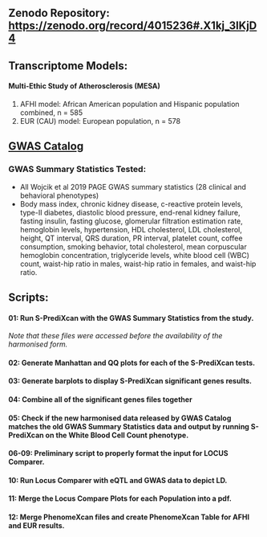 ## Zenodo Repository: https://zenodo.org/record/4015236#.X1kj_3lKjD4

## Transcriptome Models: 
#### Multi-Ethic Study of Atherosclerosis (MESA)
1. AFHI model: African American population and Hispanic population combined, n = 585
2. EUR (CAU) model: European population, n = 578


## [GWAS Catalog](https://www.ebi.ac.uk/gwas/publications/31217584)
### GWAS Summary Statistics Tested:
- All Wojcik et al 2019 PAGE GWAS summary statistics (28 clinical and behavioral phenotypes)
- Body mass index, chronic kidney disease, c-reactive protein levels, type-II diabetes, diastolic blood pressure, end-renal kidney failure, fasting insulin, fasting glucose, glomerular filtration estimation rate, hemoglobin levels, hypertension, HDL cholesterol, LDL cholesterol, height, QT interval, QRS duration, PR interval, platelet count, coffee consumption, smoking behavior, total cholesterol, mean corpuscular hemoglobin concentration, triglyceride levels, white blood cell (WBC) count, waist-hip ratio in males, waist-hip ratio in females, and waist-hip ratio. 


## Scripts: 
#### 01: Run S-PrediXcan with the GWAS Summary Statistics from the study.
*Note that these files were accessed before the availability of the harmonised form.*

#### 02: Generate Manhattan and QQ plots for each of the S-PrediXcan tests. 

#### 03: Generate barplots to display S-PrediXcan significant genes results.

#### 04: Combine all of the significant genes files together

#### 05: Check if the new harmonised data released by GWAS Catalog matches the old GWAS Summary Statistics data and output by running S-PrediXcan on the White Blood Cell Count phenotype.

#### 06-09: Preliminary script to properly format the input for LOCUS Comparer. 

#### 10: Run Locus Comparer with eQTL and GWAS data to depict LD.

#### 11: Merge the Locus Compare Plots for each Population into a pdf.

#### 12: Merge PhenomeXcan files and create PhenomeXcan Table for AFHI and EUR results.
